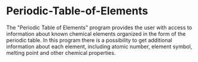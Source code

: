 # Periodic-Table-of-Elements
The "Periodic Table of Elements" program provides the user with access to information about known chemical elements organized in the form of the periodic table. In this program there is a possibility to get additional information about each element, including atomic number, element symbol, melting point and other chemical properties.
